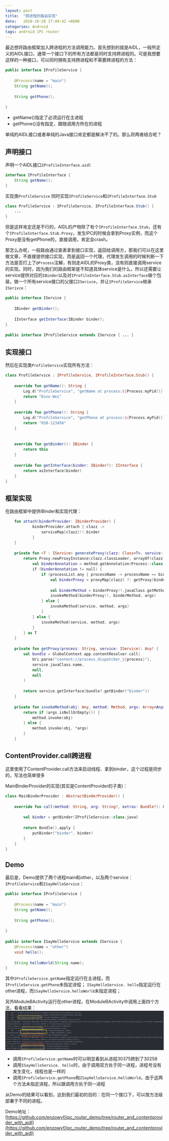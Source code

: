 ```yaml
---
layout: post
title:  "跨进程的路由实现"
date:   2020-10-28 17:49:42 +0800
categories: Android 
tags: android IPC router
---
```


最近想将路由框架加入跨进程的方法调用能力。首先想到的就是AIDL，一般所定义的AIDL接口，通常一个接口下的所有方法都是同时支持跨进程的。可是我想要这样的一种接口，可以同时拥有支持跨进程和不需要跨进程的方法：

```java
public interface IProfileService {

    @Process(name = "main")
    String getName();

    String getPhone();

}
```
* getName()指定了必须运行在主进程
* getPhone()没有指定，跟随调用方所在的进程

单纯的AIDL接口或者单纯的Java接口肯定都是解决不了的。那么将两者结合呢？

## 声明接口
声明一个AIDL接口`IProfileInterface.aidl`

```java
interface IProfileInterface {
    String getName();
}
```

实现类`ProfileService` 同时实现`IProfileService`和`IProfileInterface.Stub`

```java
class ProfileService : IProfileService, IProfileInterface.Stub() {
    ...
}
```

但是这样肯定还是不行的，AIDL的产物除了有个`IProfileInterface.Stub`，还有个`IProfileInterface.Stub.Proxy`，发生IPC的时候会拿到Proxy实例，而这个Proxy是没有getPhone的，直接调用，肯定会crash。

那怎么办呢，一般路由通过查表拿到接口实现，返回给调用方，那我们可以在这里做文章，不直接提供接口实现，而是返回一个代理，代理发生调用的时候判断一下方法是否打上了`@Process`注解，有则走AIDL的Proxy类，没有则直接调用service的实现。同时，因为我们的路由框架是不知道具体service是什么，所以还需要让service提供对应的`IBinder`以及对`IProfileInterface.Stub.asInterface`做个包装，做一个所有service接口的父接口`ISerivce`，并让`IProfileService`继承`ISerivce`：

```java
public interface IService {

    IBinder getBinder();

    IInterface getInterface(IBinder binder);
}

public interface IProfileService extends IService { ... }
```

## 实现接口
然后在实现类`ProfileService`实现所有方法：

```kotlin
class ProfileService : IProfileService, IProfileInterface.Stub() {

    override fun getName(): String {
        Log.d("ProfileService", "getName at process:${Process.myPid()} at Thread:${Thread.currentThread()}")
        return "Enzo Wei"
    }

    override fun getPhone(): String {
        Log.d("ProfileService", "getPhone at process:${Process.myPid()} at Thread:${Thread.currentThread()}")
        return "010-123456"
    }

    
    override fun getBinder(): IBinder {
        return this
    }

    override fun getInterface(binder: IBinder?): IInterface {
        return asInterface(binder)
    }
}
```

## 框架实现
在路由框架中提供IBinder和实现代理：

```kotlin
    fun attach(binderProvider: IBinderProvider) {
            binderProvider.attach { clazz ->
                serviceMap[clazz]!!.binder
            }
    }
    
    private fun <T : IService> generateProxy(clazz: Class<T>, service: T): T {
        return Proxy.newProxyInstance(clazz.classLoader, arrayOf(clazz)) { proxy, method, args ->
            val binderAnnotation = method.getAnnotation(Process::class.java)
            if (binderAnnotation != null) {
                if (processList.any { processName -> processName == binderAnnotation.name }) {
                    val binderProxy = proxyMap[clazz] ?: getProxy(binderAnnotation.name, service)

                    val binderMethod = binderProxy!!.javaClass.getMethod(method.name, *method.parameterTypes)
                    invokeMethod(binderProxy!!, binderMethod, args)
                } else {
                    invokeMethod(service, method, args)
                }
            } else {
                invokeMethod(service, method, args)
            }
        } as T
    }
    
    private fun getProxy(process: String, service: IService): Any? {
        val bundle = GlobalContext.app.contentResolver.call(
            Uri.parse("content://process_dispatcher_${process}"),
            service.javaClass.name,
            null,
            null
        )

        return service.getInterface(bundle?.getBinder("binder"))
    }

    private fun invokeMethod(obj: Any, method: Method, args: Array<Any>?): Any? {
        return if (args.isNullOrEmpty()) {
            method.invoke(obj)
        } else {
            method.invoke(obj, *args)
        }
    }
```

## ContentProvider.call跨进程

这里使用了ContentProvider.call方法来启动线程、拿到binder，这个过程是同步的，写法也简单很多

MainBinderProvider的实现(其实是ContentProvider的子类)：

```kotlin
class MainBinderProvider : AbstractBinderProvider() {

    override fun call(method: String, arg: String?, extras: Bundle?): Bundle? {

        val binder = getBinder(IProfileService::class.java)

        return Bundle().apply {
            putBinder("binder", binder)
        }
    }
}
```

## Demo

最后是，Demo提供了两个进程main和other，以及两个service：`IProfileService`和`ISayHelloService`：

```java
public interface IProfileService {

    @Process(name = "main")
    String getName();

    String getPhone();

}

public interface ISayHelloService extends IService {
    @Process(name = "other")
    void hello();

    String helloWorld(String name);
}

```

其中`IProfileService.getName`指定运行在主进程，而`IProfileService.getPhone`未指定进程；
`ISayHelloService. hello`指定运行在other进程，而`ISayHelloService.helloWorld`未指定进程；

另外ModuleBActivity运行在other进程，在ModuleBActivity中调用上面四个方法，看看结果：
![](./../assets/img/2020-10-28-ipc_router/1.png)

* 调用`IProfileService.getName`时可以明显看到从进程30375跨到了30258
* 调用`ISayHelloService. hello`时，由于调用双方处于同一进程，进程号没有发生变化，线程也是一样的
* 调用`IProfileService.getPhone`和`ISayHelloService.helloWorld`，由于这两个方法未指定进程，所以跟调用方处于同一进程

从Demo的结果可以看到，达到我们最初的目的：在同一个接口下，可以按方法级部署于不同的进程。

Demo地址：[https://github.com/enzowyf/ipc_router_demo/tree/router_and_contentprovider_with_aidl](https://github.com/enzowyf/ipc_router_demo/tree/router_and_contentprovider_with_aidl)
